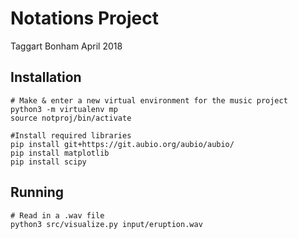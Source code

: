 # Notations Project
Taggart Bonham
April 2018

## Installation
```
# Make & enter a new virtual environment for the music project
python3 -m virtualenv mp
source notproj/bin/activate

#Install required libraries
pip install git+https://git.aubio.org/aubio/aubio/
pip install matplotlib
pip install scipy
```

## Running

```
# Read in a .wav file
python3 src/visualize.py input/eruption.wav

```
